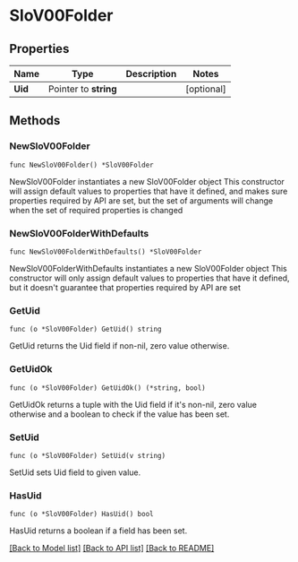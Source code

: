 # SloV00Folder

## Properties

Name | Type | Description | Notes
------------ | ------------- | ------------- | -------------
**Uid** | Pointer to **string** |  | [optional] 

## Methods

### NewSloV00Folder

`func NewSloV00Folder() *SloV00Folder`

NewSloV00Folder instantiates a new SloV00Folder object
This constructor will assign default values to properties that have it defined,
and makes sure properties required by API are set, but the set of arguments
will change when the set of required properties is changed

### NewSloV00FolderWithDefaults

`func NewSloV00FolderWithDefaults() *SloV00Folder`

NewSloV00FolderWithDefaults instantiates a new SloV00Folder object
This constructor will only assign default values to properties that have it defined,
but it doesn't guarantee that properties required by API are set

### GetUid

`func (o *SloV00Folder) GetUid() string`

GetUid returns the Uid field if non-nil, zero value otherwise.

### GetUidOk

`func (o *SloV00Folder) GetUidOk() (*string, bool)`

GetUidOk returns a tuple with the Uid field if it's non-nil, zero value otherwise
and a boolean to check if the value has been set.

### SetUid

`func (o *SloV00Folder) SetUid(v string)`

SetUid sets Uid field to given value.

### HasUid

`func (o *SloV00Folder) HasUid() bool`

HasUid returns a boolean if a field has been set.


[[Back to Model list]](../README.md#documentation-for-models) [[Back to API list]](../README.md#documentation-for-api-endpoints) [[Back to README]](../README.md)



